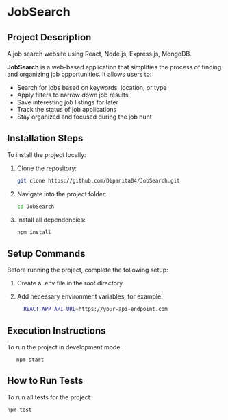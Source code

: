 # JobSearch

## Project Description

A job search website using React, Node.js, Express.js, MongoDB.

**JobSearch** is a web-based application that simplifies the process of finding and organizing job opportunities. It allows users to:

- Search for jobs based on keywords, location, or type
- Apply filters to narrow down job results
- Save interesting job listings for later
- Track the status of job applications
- Stay organized and focused during the job hunt

## Installation Steps

To install the project locally:

1. Clone the repository:

   ```bash
   git clone https://github.com/Dipanita04/JobSearch.git

2. Navigate into the project folder:
   ```bash
   cd JobSearch

3. Install all dependencies:
    ```bash
   npm install

## Setup Commands

Before running the project, complete the following setup:

1. Create a .env file in the root directory.

2. Add necessary environment variables, for example:


    ```bash
      REACT_APP_API_URL=https://your-api-endpoint.com

## Execution Instructions

To run the project in development mode:
      
       npm start

## How to Run Tests

To run all tests for the project:
 ```bash
npm test



